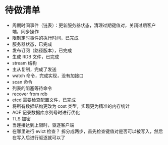 # 待做清单
- 周期时间事件（链表）：更新服务器状态，清理过期键值对，关闭过期客户端，同步操作
- 限制定时事件的执行时间，已完成
- 服务器状态，已完成
- 发布订阅（路径版本），已完成
- 生成 RDB 文件，已完成
- stream 结构
- 主从复制，完成了发送
- watch 命令，完成实现，没有加接口
- scan 命令
- 列表的阻塞等待命令
- recover from rdb
- etcd 需要检查配置文件，已完成
- 将所有数据结构更改为 cost 类型，实现更为精准的内存统计
- AOF 记录数据库序列号时进行优化
- TLS 加密
- 当连接达到上限时，驱逐客户端
- 在哪里进行 evict 检查？ 拆分成两步，首先检查键值对是否可以被写入，然后在写入后进行驱逐就可以了
